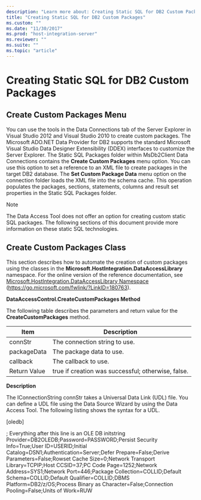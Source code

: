 ```yaml
---
description: "Learn more about: Creating Static SQL for DB2 Custom Packages"
title: "Creating Static SQL for DB2 Custom Packages"
ms.custom: ""
ms.date: "11/30/2017"
ms.prod: "host-integration-server"
ms.reviewer: ""
ms.suite: ""
ms.topic: "article"
---
```

# Creating Static SQL for DB2 Custom Packages
## Create Custom Packages Menu
 You can use the tools in the Data Connections tab of the Server Explorer in Visual Studio 2012 and Visual Studio 2010 to create custom packages. The Microsoft ADO.NET Data Provider for DB2 supports the standard Microsoft Visual Studio Data Designer Extensibility (DDEX) interfaces to customize the Server Explorer. The Static SQL Packages folder within MsDb2Client Data Connections contains the **Create Custom Packages** menu option. You can use this option to set a reference to an XML file to create packages in the target DB2 database. The **Set Custom Package Data** menu option on the connection folder loads the XML file into the schema cache. This operation populates the packages, sections, statements, columns and result set properties in the Static SQL Packages folder.

> [!NOTE]
>  The Data Access Tool does not offer an option for creating custom static SQL packages. The following sections of this document provide more information on these static SQL technologies.

## Create Custom Packages Class
 This section describes how to automate the creation of custom packages using the classes in the **Microsoft.HostIntegration.DataAccessLibrary** namespace. For the online version of the reference documentation, see [Microsoft.HostIntegration.DataAccessLibrary Namespace](/previous-versions/) (https://go.microsoft.com/fwlink/?LinkID=180763).

 **DataAccessControl.CreateCustomPackages Method**

 The following table describes the parameters and return value for the **CreateCustomPackages** method.

|Item|Description|
|----------|-----------------|
|connStr|The connection string to use.|
|packageData|The package data to use.|
|callback|The callback to use.|
|Return Value|true if creation was successful; otherwise, false.|

 **Description**

 The IConnectionString connStr takes a Universal Data Link (UDL) file. You can define a UDL file using the Data Source Wizard by using the Data Access Tool. The following listing shows the syntax for a UDL.

 [oledb]

 ; Everything after this line is an OLE DB initstring Provider=DB2OLEDB;Password=PASSWORD;Persist Security Info=True;User ID=USERID;Initial Catalog=DSN1;Authentication=Server;Defer Prepare=False;Derive Parameters=False;Rowset Cache Size=0;Network Transport Library=TCPIP;Host CCSID=37;PC Code Page=1252;Network Address=SYS1;Network Port=446;Package Collection=COLLID;Default Schema=COLLID;Default Qualifier=COLLID;DBMS Platform=DB2/z/OS;Process Binary as Character=False;Connection Pooling=False;Units of Work=RUW